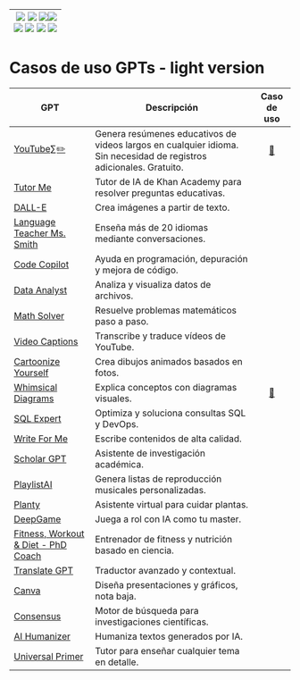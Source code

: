 <div align=right>

|[![](https://img.shields.io/badge/-Inicio-FFF?style=flat&logo=Emlakjet&logoColor=black)](/README.md) [![](https://img.shields.io/badge/-Introducción-FFF?style=flat&logo=abbrobotstudio&logoColor=black)](/documentos/intro.md) [![](https://img.shields.io/badge/-Panorámica-FFF?style=flat&logo=openstreetmap&logoColor=black)](/documentos/panoramica.md)[![](https://img.shields.io/badge/-Modelos_de_lenguaje-FFF?style=flat&logo=LiveChat&logoColor=black)](/documentos/LLMs.md)<br> [![](https://img.shields.io/badge/-Prompts-FFF?style=flat&logo=Proton&logoColor=black)](/documentos/prompts/README.md) [![](https://img.shields.io/badge/-Ing,_de_prompts-FFF?style=flat&logo=googleearthengine&logoColor=black)](/documentos/ingenieriaDePrompts/README.md) [![](https://img.shields.io/badge/-Patrones-FFF?style=flat&logo=textpattern&logoColor=black)](/documentos/ingenieriaDePrompts/patrones/README.md) [![](https://img.shields.io/badge/-Casos_de_uso-FFF?style=flat&logo=gitbook&logoColor=black)](/documentos/casosDeUso/README.md)|
|-:|

</div>

# Casos de uso GPTs - light version

|GPT|Descripción|Caso de uso|
|-|-|:-:|
|[YouTube∑✏️](https://chatgpt.com/g/g-GvcYCKPIH-video-tutor)|Genera resúmenes educativos de videos largos en cualquier idioma. Sin necesidad de registros adicionales. Gratuito.|[📜](https://chat.openai.com/share/fa404a84-4c07-4687-bf4a-468ff65e91aa)
|[Tutor Me](https://chatgpt.com/g/g-hRCqiqVlM-tutor-me)|Tutor de IA de Khan Academy para resolver preguntas educativas.||
|[DALL-E](https://chatgpt.com/g/g-2fkFE8rbu-dall-e)|Crea imágenes a partir de texto.||
|[Language Teacher Ms. Smith](https://chatgpt.com/g/g-RR3RCyK8N-language-teacher-ms-smith)|Enseña más de 20 idiomas mediante conversaciones.||
|[Code Copilot](https://chatgpt.com/g/g-2DQzU5UZl-code-copilot)|Ayuda en programación, depuración y mejora de código.||
|[Data Analyst](https://chatgpt.com/g/g-HMNcP6w7d-data-analyst)|Analiza y visualiza datos de archivos.||
|[Math Solver](https://chatgpt.com/g/g-9YeZz6m6k-math-solver)|Resuelve problemas matemáticos paso a paso.||
|[Video Captions](https://chatgpt.com/g/g-RDDHGZtvN-video-captions)|Transcribe y traduce vídeos de YouTube.||
|[Cartoonize Yourself](https://chatgpt.com/g/g-gFFsdkfMC-cartoonize-yourself)|Crea dibujos animados basados en fotos.||
|[Whimsical Diagrams](https://chatgpt.com/g/g-vI2kaiM9N-whimsical-diagrams)|Explica conceptos con diagramas visuales.|[📜](https://chat.openai.com/share/bff7f79f-8240-45b2-994c-b698ca027e42)
|[SQL Expert](https://chatgpt.com/g/g-m5lMeGifF-sql-expert)|Optimiza y soluciona consultas SQL y DevOps.||
|[Write For Me](https://chatgpt.com/g/g-B3hgivKK9-write-for-me)|Escribe contenidos de alta calidad.||
|[Scholar GPT](https://chatgpt.com/g/g-kZ0eYXlJe-scholar-gpt)|Asistente de investigación académica.||
|[PlaylistAI](https://chatgpt.com/g/g-KkxbQAVuk-playlistai-music-playlist-maker)|Genera listas de reproducción musicales personalizadas.||
|[Planty](https://chatgpt.com/g/g-6PKrcgTBL-plantyi)|Asistente virtual para cuidar plantas.||
|[DeepGame](https://chatgpt.com/g/g-TzI2BlJPT-deepgame)|Juega a rol con IA como tu master.||
|[Fitness, Workout & Diet - PhD Coach](https://chatgpt.com/g/g-ipOIcM229-fitness-workout-diet-phd-coach)|Entrenador de fitness y nutrición basado en ciencia.||
|[Translate GPT](https://chatgpt.com/g/g-5bNPpaVZy-translate-gpt)|Traductor avanzado y contextual.||
|[Canva](https://chatgpt.com/g/g-alKfVrz9K-canva)|Diseña presentaciones y gráficos, nota baja.||
|[Consensus](https://chatgpt.com/g/g-bo0FiWLY7-consensus)|Motor de búsqueda para investigaciones científicas.||
|[AI Humanizer](https://chatgpt.com/g/g-2azCVmXdy-ai-humanizer)|Humaniza textos generados por IA.||
|[Universal Primer](https://chatgpt.com/g/g-GbLbctpPz-universal-primer)|Tutor para enseñar cualquier tema en detalle.||
